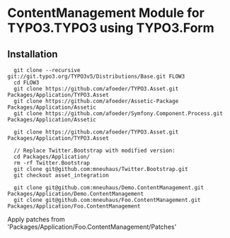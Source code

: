 # ContentManagement Module for TYPO3.TYPO3 using TYPO3.Form

## Installation

```
  git clone --recursive git://git.typo3.org/TYPO3v5/Distributions/Base.git FLOW3
  cd FLOW3
  git clone https://github.com/afoeder/TYPO3.Asset.git Packages/Application/TYPO3.Asset
  git clone https://github.com/afoeder/Assetic-Package Packages/Application/Assetic
  git clone https://github.com/afoeder/Symfony.Component.Process.git Packages/Application/Assetic
 
  git clone https://github.com/afoeder/TYPO3.Asset.git Packages/Application/TYPO3.Asset
 
  // Replace Twitter.Bootstrap with modified version:
  cd Packages/Application/
  rm -rf Twitter.Bootstrap
  git clone git@github.com:mneuhaus/Twitter.Bootstrap.git
  git checkout asset_integration
 
  git clone git@github.com:mneuhaus/Demo.ContentManagement.git Packages/Application/Demo.ContentManagement
  git clone git@github.com:mneuhaus/Foo.ContentManagement.git Packages/Application/Foo.ContentManagement
```

Apply patches from 'Packages/Application/Foo.ContentManagement/Patches'